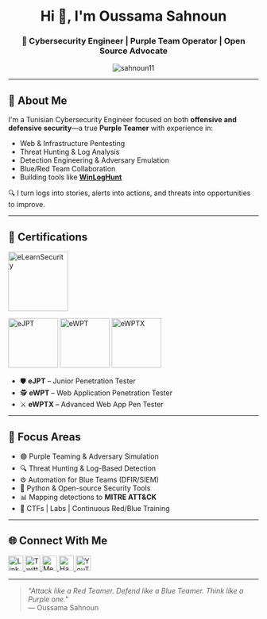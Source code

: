 <h1 align="center">Hi 👋, I'm Oussama Sahnoun</h1>
<h3 align="center">🔐 Cybersecurity Engineer | Purple Team Operator | Open Source Advocate</h3>

<p align="center">
  <img src="https://komarev.com/ghpvc/?username=sahnoun11&label=Profile%20views&color=0e75b6&style=flat" alt="sahnoun11" />
</p>

---

## 🧠 About Me

I'm a Tunisian Cybersecurity Engineer focused on both **offensive and defensive security**—a true **Purple Teamer** with experience in:

- Web & Infrastructure Pentesting  
- Threat Hunting & Log Analysis  
- Detection Engineering & Adversary Emulation  
- Blue/Red Team Collaboration  
- Building tools like [**WinLogHunt**](https://github.com/sahnoun11/WinLogHunt-V1.0)

🔍 I turn logs into stories, alerts into actions, and threats into opportunities to improve.

---

## 🏅 Certifications

<p align="left">
  <img src="https://www.elearnsecurity.com/assets/elearnsecurity_logo_black.png" alt="eLearnSecurity" width="120"/>
</p>

<p align="left">
  <img src="https://www.elearnsecurity.com/assets/eJPT_badge.svg" alt="eJPT" width="100"/>
  <img src="https://www.elearnsecurity.com/assets/eWPT_badge.svg" alt="eWPT" width="100"/>
  <img src="https://www.elearnsecurity.com/assets/eWPTX_badge.svg" alt="eWPTX" width="100"/>
</p>

- 🛡️ **eJPT** – Junior Penetration Tester  
- 🕵️ **eWPT** – Web Application Penetration Tester  
- ⚔️ **eWPTX** – Advanced Web App Pen Tester

---

## 🧭 Focus Areas

- 🟣 Purple Teaming & Adversary Simulation  
- 🔍 Threat Hunting & Log-Based Detection  
- ⚙️ Automation for Blue Teams (DFIR/SIEM)  
- 🧰 Python & Open-source Security Tools  
- 📊 Mapping detections to **MITRE ATT&CK**  
- 🧪 CTFs | Labs | Continuous Red/Blue Training  

---

## 🌐 Connect With Me

<p align="left">
  <a href="https://linkedin.com/in/oussama-sahnoun-0ba565131" target="_blank">
    <img src="https://raw.githubusercontent.com/rahuldkjain/github-profile-readme-generator/master/src/images/icons/Social/linked-in-alt.svg" alt="LinkedIn" width="30" height="30"/>
  </a>
  <a href="https://twitter.com/sahnounoussama5" target="_blank">
    <img src="https://raw.githubusercontent.com/rahuldkjain/github-profile-readme-generator/master/src/images/icons/Social/twitter.svg" alt="Twitter" width="30" height="30"/>
  </a>
  <a href="https://medium.com/@sahnounoussama" target="_blank">
    <img src="https://raw.githubusercontent.com/rahuldkjain/github-profile-readme-generator/master/src/images/icons/Social/medium.svg" alt="Medium" width="30" height="30"/>
  </a>
  <a href="https://app.hackthebox.com/profile/63065" target="_blank">
    <img src="https://www.vectorlogo.zone/logos/hackthebox/hackthebox-icon.svg" alt="Hack The Box" width="30" height="30"/>
  </a>
  <a href="https://www.youtube.com/c/sahnoun111" target="_blank">
    <img src="https://raw.githubusercontent.com/rahuldkjain/github-profile-readme-generator/master/src/images/icons/Social/youtube.svg" alt="YouTube" width="30" height="30"/>
  </a>
</p>

---

> _"Attack like a Red Teamer. Defend like a Blue Teamer. Think like a Purple one."_  
> — Oussama Sahnoun

